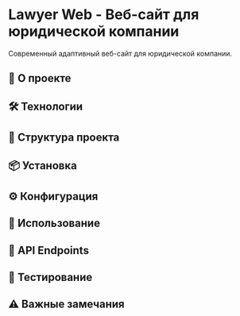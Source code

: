 # Lawyer Web - Веб-сайт для юридической компании

Современный адаптивный веб-сайт для юридической компании.

## 🚀 О проекте

## 🛠 Технологии

## 📂 Структура проекта

## 📦 Установка

## ⚙️ Конфигурация

## 🔧 Использование

## 📌 API Endpoints

## 🧪 Тестирование

## ⚠️ Важные замечания